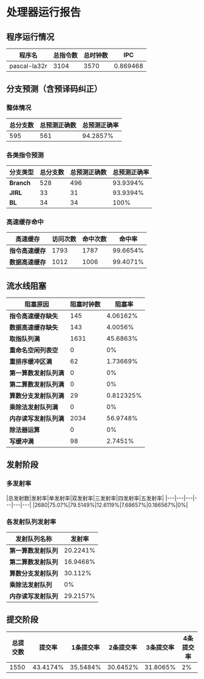 # 处理器运行报告
## 程序运行情况
|程序名|总指令数|总时钟数|IPC|
|---|---|---|---|
|pascal-la32r|3104|3570|0.869468|

## 分支预测（含预译码纠正）
### 整体情况
|总分支数|总预测正确数|总预测正确率|
|---|---|---|
|595|561|94.2857%|

### 各类指令预测
|分支类型|总分支数|总预测正确数|总预测正确率|
|---|---|---|---|
|**Branch**| 528 | 496 | 93.9394%|
|**JIRL**| 33 | 31 | 93.9394%|
|**BL**| 34 | 34 | 100%|

### 高速缓存命中
|高速缓存|访问次数|命中次数|命中率|
|---|---|---|---|
|**指令高速缓存**| 1793 | 1787 | 99.6654%|
|**数据高速缓存**| 1012 | 1006 | 99.4071%|
## 流水线阻塞
|阻塞原因|阻塞时钟数|阻塞率|
|---|---|---|
|**指令高速缓存缺失**| 145 | 4.06162%|
|**数据高速缓存缺失**| 143 | 4.0056%|
|**取指队列满**| 1631 | 45.6863%|
|**重命名空闲列表空**|0 | 0%|
|**重排序缓冲区满**|62 | 1.73669%|
|**第一算数发射队列满**|0 | 0%|
|**第二算数发射队列满**|0 | 0%|
|**算数分支发射队列满**|29 | 0.812325%|
|**乘除法发射队列满**|0 | 0%|
|**内存读写发射队列满**|2034 | 56.9748%|
|**除法器运算**|0 | 0%|
|**写缓冲满**|98 | 2.7451%|

## 发射阶段
### 多发射率
|总发射数|发射率|单发射率|双发射率|三发射率|四发射率|五发射率|
|---|---|---|---|---|---|
|2680|75.07%|79.5149%|12.6119%|7.68657%|0.186567%|0%|

### 各发射队列发射率
|发射队列名称|发射率|
|---|---|
|**第一算数发射队列**|20.2241%|
|**第二算数发射队列**|16.9468%|
|**算数分支发射队列**|30.112%|
|**乘除法发射队列**|0%|
|**内存读写发射队列**|29.2157%|

## 提交阶段
|总提交数|提交率|1条提交率|2条提交率|3条提交率|4条提交率|
|---|---|---|---|---|---|
|1550|43.4174%|35.5484%|30.6452%|31.8065%|2%|
